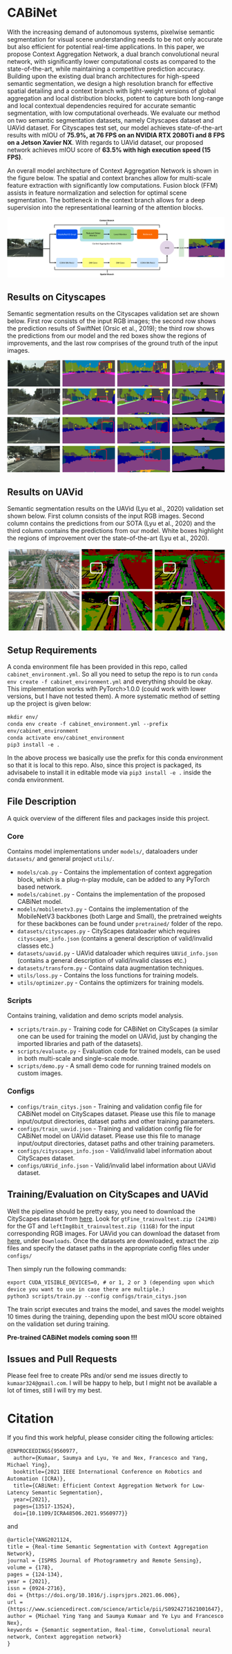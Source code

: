 # CABiNet

With the increasing demand of autonomous systems, pixelwise semantic segmentation for visual scene understanding needs to be not only accurate but also efficient for potential real-time applications. In this paper, we propose Context Aggregation Network, a dual branch convolutional neural network, with significantly lower computational costs as compared to the state-of-the-art, while maintaining a competitive prediction accuracy. Building upon the existing dual branch architectures for high-speed semantic segmentation, we design a high resolution branch for effective spatial detailing and a context branch with light-weight versions of global aggregation and local distribution blocks, potent to capture both long-range and local contextual dependencies required for accurate semantic segmentation, with low computational overheads. We evaluate our method on two semantic segmentation datasets, namely Cityscapes dataset and UAVid dataset. For Cityscapes test set, our model achieves state-of-the-art results with mIOU of **75.9%, at 76 FPS on an NVIDIA RTX 2080Ti and 8 FPS on a Jetson Xavier NX**. With regards to UAVid dataset, our proposed network achieves mIOU score of **63.5% with high execution speed (15 FPS)**.

An overall model architecture of Context Aggregation Network is shown in the figure below. The spatial and context branches allow for multi-scale feature extraction with significantly low computations. Fusion block (FFM) assists in feature normalization and selection for optimal scene segmentation. The bottleneck in the context branch allows for a deep supervision into the representational learning of the attention blocks.

![title](imgs/cabinet.jpg)

## Results on Cityscapes

Semantic segmentation results on the Cityscapes validation set are shown below. First row consists of the input RGB images; the second row shows the prediction results of SwiftNet (Orsic et al., 2019); the third row shows the predictions from our model and the red boxes show the regions of improvements, and the last row comprises of the ground truth of the input images.

![title](imgs/citys.jpg)

## Results on UAVid

Semantic segmentation results on the UAVid (Lyu et al., 2020) validation set shown below. First column consists of the input RGB images. Second column contains the predictions from our SOTA (Lyu et al., 2020) and the third column contains the predictions from our model. White boxes highlight the regions of improvement over the state-of-the-art (Lyu et al., 2020).

![title](imgs/uavid_r.jpg)

## Setup Requirements

A conda environment file has been provided in this repo, called `cabinet_environment.yml`. So all you need to setup the repo is to run `conda env create -f cabinet_environment.yml` and everything should be okay. This implementation works with PyTorch>1.0.0 (could work with lower versions, but I have not tested them). A more systematic method of setting up the project is given below:

```
mkdir env/
conda env create -f cabinet_environment.yml --prefix env/cabinet_environment
conda activate env/cabinet_environment
pip3 install -e .
```

In the above process we basically use the prefix for this conda environment so that it is local to this repo. Also, since this project is packaged, its advisabele to install it in editable mode via `pip3 install -e .` inside the conda environment.

## File Description

A quick overview of the different files and packages inside this project.

### Core

Contains model implementations under `models/`, dataloaders under `datasets/` and general project `utils/`.

- `models/cab.py` - Contains the implementation of context aggregation block, which is a plug-n-play module, can be added to any PyTorch based network.
- `models/cabinet.py` - Contains the implementation of the proposed CABiNet model.
- `models/mobilenetv3.py` - Contains the implementation of the MobileNetV3 backbones (both Large and Small), the pretrained weights for these backbones can be found under `pretrained/` folder of the repo.
- `datasets/cityscapes.py` - CityScapes dataloader which requires `cityscapes_info.json` (contains a general description of valid/invalid classes etc.)
- `datasets/uavid.py` - UAVid dataloader which requires `UAVid_info.json` (contains a general description of valid/invalid classes etc.)
- `datasets/transform.py` - Contains data augmentation techniques.
- `utils/loss.py` - Contains the loss functions for training models.
- `utils/optimizer.py` - Contains the optimizers for training models.

### Scripts

Contains training, validation and demo scripts model analysis.

- `scripts/train.py` - Training code for CABiNet on CityScapes (a similar one can be used for training the model on UAVid, just by changing the imported libraries and path of the datasets).
- `scripts/evaluate.py` - Evaluation code for trained models, can be used in both multi-scale and single-scale mode.
- `scripts/demo.py` - A small demo code for running trained models on custom images.

### Configs

- `configs/train_citys.json` - Training and validation config file for CABiNet model on CityScapes dataset. Please use this file to manage input/output directories, dataset paths and other training parameters.
- `configs/train_uavid.json` - Training and validation config file for CABiNet model on UAVid dataset. Please use this file to manage input/output directories, dataset paths and other training parameters.
- `configs/cityscapes_info.json` - Valid/invalid label information about CityScapes dataset.
- `configs/UAVid_info.json` - Valid/invalid label information about UAVid dataset.

## Training/Evaluation on CityScapes and UAVid

Well the pipeline should be pretty easy, you need to download the CityScapes dataset from [here](https://www.cityscapes-dataset.com/downloads/). Look for `gtFine_trainvaltest.zip (241MB)` for the GT and
`leftImg8bit_trainvaltest.zip (11GB)` for the input corresponding RGB images. For UAVid you can download the dataset from [here](https://uavid.nl/), under `Downloads`. Once the datasets are downloaded, extract the .zip files and specify the dataset paths in the appropriate config files under `configs/`

Then simply run the following commands:

```
export CUDA_VISIBLE_DEVICES=0, # or 1, 2 or 3 (depending upon which device you want to use in case there are multiple.)
python3 scripts/train.py --config configs/train_citys.json
```

The train script executes and trains the model, and saves the model weights 10 times during the training, depending upon the best mIOU score obtained on the validation set during training.

**Pre-trained CABiNet models coming soon !!!**

## Issues and Pull Requests

Please feel free to create PRs and/or send me issues directly to `kumaar324@gmail.com`. I will be happy to help, but I might not be available a lot of times, still I will try my best.

# Citation

If you find this work helpful, please consider citing the following articles:

```
@INPROCEEDINGS{9560977,
  author={Kumaar, Saumya and Lyu, Ye and Nex, Francesco and Yang, Michael Ying},
  booktitle={2021 IEEE International Conference on Robotics and Automation (ICRA)},
  title={CABiNet: Efficient Context Aggregation Network for Low-Latency Semantic Segmentation},
  year={2021},
  pages={13517-13524},
  doi={10.1109/ICRA48506.2021.9560977}}

```

and

```
@article{YANG2021124,
title = {Real-time Semantic Segmentation with Context Aggregation Network},
journal = {ISPRS Journal of Photogrammetry and Remote Sensing},
volume = {178},
pages = {124-134},
year = {2021},
issn = {0924-2716},
doi = {https://doi.org/10.1016/j.isprsjprs.2021.06.006},
url = {https://www.sciencedirect.com/science/article/pii/S0924271621001647},
author = {Michael Ying Yang and Saumya Kumaar and Ye Lyu and Francesco Nex},
keywords = {Semantic segmentation, Real-time, Convolutional neural network, Context aggregation network}
}
```

